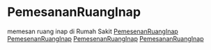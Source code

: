 # PemesananRuangInap
memesan ruang inap di Rumah Sakit
[PemesenanRuangInap](https://github.com/jihanfied/PemesananRuangInap/blob/master/WhatsApp%20Image%202016-09-14%20at%2018.37.42.jpeg)
[PemesenanRuangInap](https://github.com/jihanfied/PemesananRuangInap/blob/master/WhatsApp%20Image%202016-09-14%20at%2018.37.41.jpeg)
[PemesenanRuangInap](https://github.com/jihanfied/PemesananRuangInap/blob/master/WhatsApp%20Image%202016-09-14%20at%2018.37.43.jpeg)
[PemesananRuangInap](https://github.com/jihanfied/PemesananRuangInap/blob/master/Aplikasi%20Ruang%20Inap.apk)

